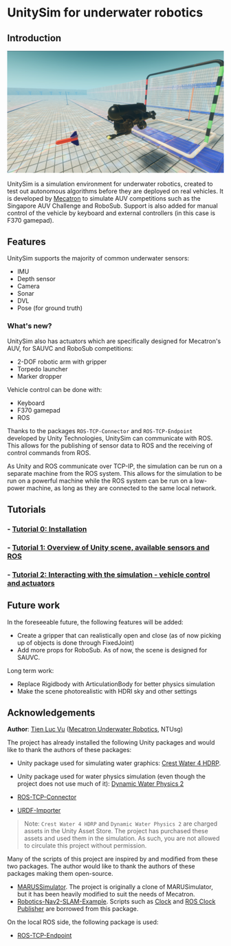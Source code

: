 # UnitySim for underwater robotics

## Introduction

![](docs/images/photoshoot.png)

UnitySim is a simulation environment for underwater robotics, created to test out autonomous algorithms before they are deployed on real vehicles. It is developed by [Mecatron](https://mecatron.sg/) to simulate AUV competitions such as the Singapore AUV Challenge and RoboSub. Support is also added for manual control of the vehicle by keyboard and external controllers (in this case is F370 gamepad).

## Features

UnitySim supports the majority of common underwater sensors:
- IMU
- Depth sensor
- Camera
- Sonar
- DVL
- Pose (for ground truth)  

### What's new?

UnitySim also has actuators which are specifically designed for Mecatron's AUV, for SAUVC and RoboSub competitions:
- 2-DOF robotic arm with gripper
- Torpedo launcher
- Marker dropper

Vehicle control can be done with:
- Keyboard
- F370 gamepad
- ROS

Thanks to the packages `ROS-TCP-Connector` and `ROS-TCP-Endpoint` developed by Unity Technologies, UnitySim can communicate with ROS. This allows for the publishing of sensor data to ROS and the receiving of control commands from ROS.

As Unity and ROS communicate over TCP-IP, the simulation can be run on a separate machine from the ROS system. This allows for the simulation to be run on a powerful machine while the ROS system can be run on a low-power machine, as long as they are connected to the same local network.

## Tutorials

### - [Tutorial 0: Installation](docs/installation.md)
### - [Tutorial 1: Overview of Unity scene, available sensors and ROS](docs/sensors.md)
### - [Tutorial 2: Interacting with the simulation - vehicle control and actuators](docs/actuators.md)

## Future work

In the foreseeable future, the following features will be added:
- Create a gripper that can realistically open and close (as of now picking up of objects is done through FixedJoint)
- Add more props for RoboSub. As of now, the scene is designed for SAUVC.

Long term work:
- Replace Rigidbody with ArticulationBody for better physics simulation
- Make the scene photorealistic with HDRI sky and other settings

## Acknowledgements

**Author**: [Tien Luc Vu](https://www.linkedin.com/in/luc-vu-tien-601138131/) ([Mecatron Underwater Robotics](https://mecatron.sg/), NTUsg)

The project has already installed the following Unity packages and would like to thank the authors of these packages:

- Unity package used for simulating water graphics: [Crest Water 4 HDRP](https://crest.readthedocs.io/en/stable/?rp=hdrp).

- Unity package used for water physics simulation (even though the project does not use much of it): [Dynamic Water Physics 2](https://www.dynamicwaterphysics.com/doku.php/index)

- [ROS-TCP-Connector](https://github.com/Unity-Technologies/ROS-TCP-Connector.git)

- [URDF-Importer](https://github.com/Unity-Technologies/URDF-Importer)

> Note: `Crest Water 4 HDRP` and `Dynamic Water Physics 2` are charged assets in the Unity Asset Store. The project has purchased these assets and used them in the simulation. As such, you are not allowed to circulate this project without permission.

Many of the scripts of this project are inspired by and modified from these two packages. The author would like to thank the authors of these packages making them open-source.
- [MARUSSimulator](https://github.com/MARUSimulator/marus-example). The project is originally a clone of MARUSimulator, but it has been heavily modified to suit the needs of Mecatron.
- [Robotics-Nav2-SLAM-Example](https://github.com/Unity-Technologies/Robotics-Nav2-SLAM-Example/tree/main). Scripts such as [Clock](docs/sensors.md#clock) and [ROS Clock Publisher](docs/sensors.md#rosclockpublisher) are borrowed from this package.

On the local ROS side, the following package is used:
- [ROS-TCP-Endpoint](https://github.com/Unity-Technologies/ROS-TCP-Endpoint)



